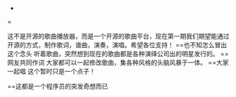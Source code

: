 -
=

这不是开源的歌曲播放器，而是一个开源的歌曲平台，现在第一期我们期望能通过开源的方式，制作歌词，谱曲，演奏，演唱。希望各位支持！
==也不知怎么冒出这个念头
听着歌曲，突然想到现在的歌曲都是各种演绎公司出的明星发行的。
==网友共同作词
大家都可以一起修改歌曲，集各种风格的头脑风暴于一体。
==大家一起唱
这个暂时只是一个点子！





==这都是一个程序员的突发奇想而已
